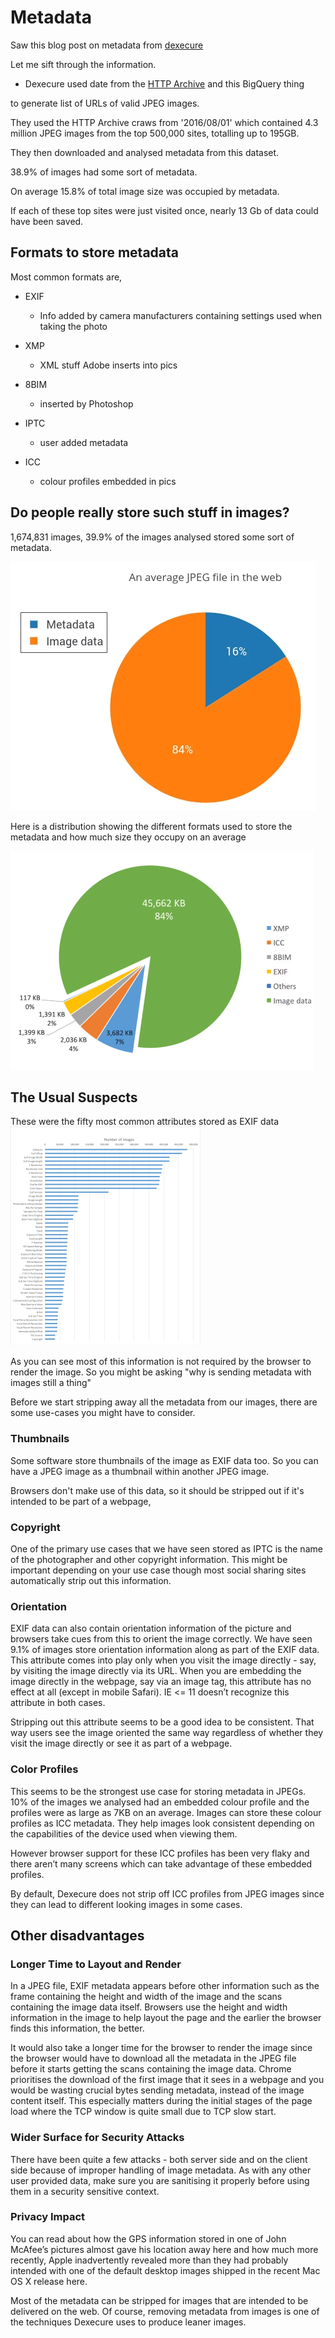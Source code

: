 # Metadata

Saw this blog post on metadata from [dexecure](https://dexecure.com/blog/impact-of-metadata-on-image-performance/)

Let me sift through the information.

- Dexecure used date from the [HTTP Archive](https://httparchive.org/)
and this BigQuery thing

 to generate list of URLs of valid JPEG images.

They used the HTTP Archive craws from '2016/08/01' which contained 4.3 million JPEG images from the top 500,000 sites, totalling up to 195GB. 

They then downloaded and analysed metadata from this dataset.

38.9% of images had some sort of metadata.

On average 15.8% of total image size was occupied by metadata. 

If each of these top sites were just visited once, nearly 13 Gb of data could  have been saved.

## Formats to store metadata

Most common formats are,

- EXIF
	- Info added by camera manufacturers containing settings used when taking the photo

- XMP
	- XML stuff Adobe inserts into pics

- 8BIM
	- inserted by Photoshop

- IPTC
	- user added metadata

- ICC
	- colour profiles embedded in pics

## Do people really store such stuff in images?

1,674,831 images, 39.9% of the images analysed stored some sort of metadata.

![image](average-jpeg-file.webp)

Here is a distribution showing the different formats used to store the metadata and how much size they occupy on an average

![image](formats-used-to-store-metadata.webp)

## The Usual Suspects

These were the fifty most common attributes stored as EXIF data
![image](50-most-common-exif-attributes.webp)

As you can see most of this information is not required by the browser to render the image. So you might be asking "why is sending metadata with images still a thing"

Before we start stripping away all the metadata from our images, there are some use-cases you might have to consider.

### Thumbnails

Some software store thumbnails of the image as EXIF data too. So you can have a JPEG image as a thumbnail within another JPEG image.

Browsers don't make use of this data, so it should be stripped out if it's intended to be part of a webpage, 

### Copyright

One of the primary use cases that we have seen stored as IPTC is the name of the photographer and other copyright information. This might be important depending on your use case though most social sharing sites automatically strip out this information. 

### Orientation 

EXIF data can also contain orientation information of the picture and browsers take cues from this to orient the image correctly. We have seen 9.1% of images store orientation information along as part of the EXIF data. This attribute comes into play only when you visit the image directly - say, by visiting the image directly via its URL. When you are embedding the image directly in the webpage, say via an image tag, this attribute has no effect at all (except in mobile Safari). IE <= 11 doesn’t recognize this attribute in both cases.

Stripping out this attribute seems to be a good idea to be consistent. That way users see the image oriented the same way regardless of whether they visit the image directly or see it as part of a webpage.

### Color Profiles

This seems to be the strongest use case for storing metadata in JPEGs. 10% of the images we analysed had an embedded colour profile and the profiles were as large as 7KB on an average. Images can store these colour profiles as ICC metadata. They help images look consistent depending on the capabilities of the device used when viewing them.

However browser support for these ICC profiles has been very flaky and there aren’t many screens which can take advantage of these embedded profiles.

By default, Dexecure does not strip off ICC profiles from JPEG images since they can lead to different looking images in some cases.

## Other disadvantages

### Longer Time to Layout and Render
In a JPEG file, EXIF metadata appears before other information such as the frame containing the height and width of the image and the scans containing the image data itself. Browsers use the height and width information in the image to help layout the page and the earlier the browser finds this information, the better.

It would also take a longer time for the browser to render the image since the browser would have to download all the metadata in the JPEG file before it starts getting the scans containing the image data. Chrome prioritises the download of the first image that it sees in a webpage and you would be wasting crucial bytes sending metadata, instead of the image content itself. This especially matters during the initial stages of the page load where the TCP window is quite small due to TCP slow start.

### Wider Surface for Security Attacks
There have been quite a few attacks - both server side and on the client side because of improper handling of image metadata. As with any other user provided data, make sure you are sanitising it properly before using them in a security sensitive context.

### Privacy Impact

You can read about how the GPS information stored in one of John McAfee’s pictures almost gave his location away here and how much more recently, Apple inadvertently revealed more than they had probably intended with one of the default desktop images shipped in the recent Mac OS X release here.

Most of the metadata can be stripped for images that are intended to be delivered on the web. Of course, removing metadata from images is one of the techniques Dexecure uses to produce leaner images.
